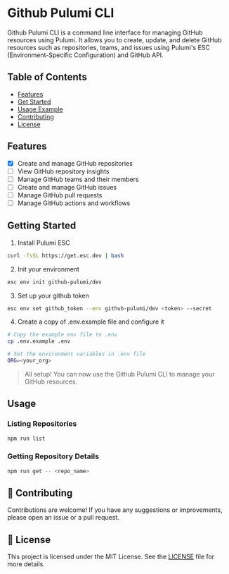 # Github Pulumi CLI

Github Pulumi CLI is a command line interface for managing GitHub resources using Pulumi. It allows you to create, update, and delete GitHub resources such as repositories, teams, and issues using Pulumi's ESC (Environment-Specific Configuration) and GitHub API.

## Table of Contents

- [Features](#features)
- [Get Started](#get-started)
- [Usage Example](#usage-example)
- [Contributing](#contributing)
- [License](#license)

## Features

- [x] Create and manage GitHub repositories
- [ ] View GitHub repository insights
- [ ] Manage GitHub teams and their members
- [ ] Create and manage GitHub issues
- [ ] Manage GitHub pull requests
- [ ] Manage GitHub actions and workflows

## Getting Started

1. Install Pulumi ESC

```bash
curl -fsSL https://get.esc.dev | bash
```

2. Init your environment

```bash
esc env init github-pulumi/dev
```

3. Set up your github token

```bash
esc env set github_token --env github-pulumi/dev <token> --secret
```

4. Create a copy of .env.example file and configure it

```bash
# Copy the example env file to .env
cp .env.example .env

# Set the environment variables in .env file
ORG=<your_org>
```

> All setup! You can now use the Github Pulumi CLI to manage your GitHub resources.

## Usage

### Listing Repositories

```bash
npm run list
```

### Getting Repository Details

```bash
npm run get -- <repo_name>
```

## 🤝 Contributing

Contributions are welcome! If you have any suggestions or improvements, please open an issue or a pull request.

## 📄 License

This project is licensed under the MIT License. See the [LICENSE](LICENSE) file for more details.
